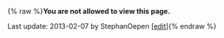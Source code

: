 {% raw %}**You are not allowed to view this page.**

Last update: 2013-02-07 by StephanOepen [[edit](https://github.com/delph-in/docs/wiki/ErgSemantics_Notes/_edit)]{% endraw %}